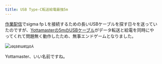 ```yaml
---
title: USB Type-C転送給電最強5m
---
```

[作業配信](https://www.youtube.com/c/r7kamura)でsigma fp Lを接続するための長いUSBケーブルを探す日々を送っていたのですが、[Yottamasterの5mのUSBケーブル](https://www.amazon.co.jp/dp/B09Y1BY75P)がデータ転送と給電を同時にやってくれて問題無く動作したため、無事エンドゲームとなりました。

![](https://lh5.googleusercontent.com/5HkGRl9rHHknciVyFF3of_eW1ifNdjlE9IJfYPVJctIJDSSUKeCfvXQssA6lJHf2scHn4rfF1BOuYdplasXgk47ztt9s0aigqTMhN7YNQ8Pe1NiOiq28Hgi8za-SA2XiFToglJiY_w8eqkMnIAkbbKqiYRyjatYKebT1smbpwdw3IKXt-vyXzBpz_AttOw "ɹǝʇsɐɯɐʇʇo⅄")

Yottamaster、いい名前ですね。

